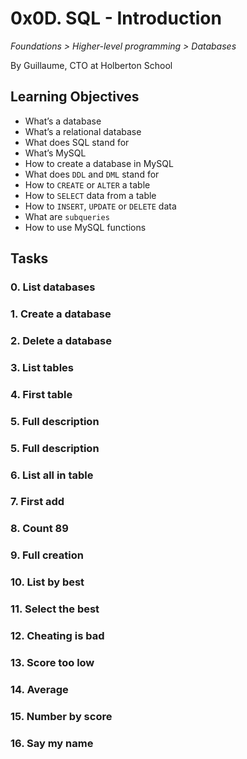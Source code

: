 # 0x0D. SQL - Introduction

_Foundations > Higher-level programming > Databases_

By Guillaume, CTO at Holberton School

## Learning Objectives
-   What’s a database
-   What’s a relational database
-   What does SQL stand for
-   What’s MySQL
-   How to create a database in MySQL
-   What does  `DDL`  and  `DML`  stand for
-   How to  `CREATE`  or  `ALTER`  a table
-   How to  `SELECT`  data from a table
-   How to  `INSERT`,  `UPDATE`  or  `DELETE`  data
-   What are  `subqueries`
-   How to use MySQL functions

## Tasks

### 0. List databases
### 1. Create a database
### 2. Delete a database
### 3. List tables
### 4. First table
### 5. Full description
### 5. Full description
### 6. List all in table
### 7. First add
### 8. Count 89
### 9. Full creation
### 10. List by best
### 11. Select the best
### 12. Cheating is bad
### 13. Score too low
### 14. Average
### 15. Number by score
### 16. Say my name
